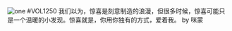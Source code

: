 ![one](http://image.wufazhuce.com/FhLBS1P1eHAb4lW_x7ciy59L4PUQ)
#VOL1250
我们以为，惊喜是刻意制造的浪漫，但很多时候，惊喜可能只是一个温暖的小发现。惊喜就是，你用你独有的方式，爱着我。 by 咪蒙